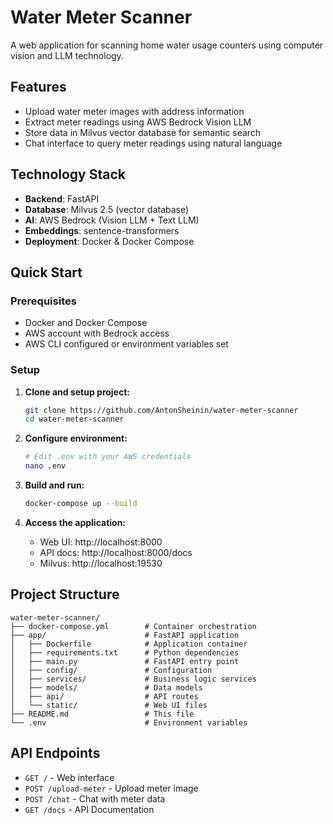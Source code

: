 # Water Meter Scanner

A web application for scanning home water usage counters using computer vision and LLM technology.

## Features

- Upload water meter images with address information
- Extract meter readings using AWS Bedrock Vision LLM
- Store data in Milvus vector database for semantic search
- Chat interface to query meter readings using natural language

## Technology Stack

- **Backend**: FastAPI
- **Database**: Milvus 2.5 (vector database)
- **AI**: AWS Bedrock (Vision LLM + Text LLM)
- **Embeddings**: sentence-transformers
- **Deployment**: Docker & Docker Compose

## Quick Start

### Prerequisites

- Docker and Docker Compose
- AWS account with Bedrock access
- AWS CLI configured or environment variables set

### Setup

1. **Clone and setup project:**
   ```bash
   git clone https://github.com/AntonSheinin/water-meter-scanner
   cd water-meter-scanner
   ```

2. **Configure environment:**
   ```bash
   # Edit .env with your AWS credentials
   nano .env
   ```

3. **Build and run:**
   ```bash
   docker-compose up --build
   ```

4. **Access the application:**
   - Web UI: http://localhost:8000
   - API docs: http://localhost:8000/docs
   - Milvus: http://localhost:19530

## Project Structure

```
water-meter-scanner/
├── docker-compose.yml        # Container orchestration
├── app/                      # FastAPI application
│   ├── Dockerfile            # Application container
│   ├── requirements.txt      # Python dependencies
│   ├── main.py               # FastAPI entry point
│   ├── config/               # Configuration
│   ├── services/             # Business logic services
│   ├── models/               # Data models
│   ├── api/                  # API routes
│   └── static/               # Web UI files
├── README.md                 # This file
└── .env                      # Environment variables
```

## API Endpoints

- `GET /` - Web interface
- `POST /upload-meter` - Upload meter image
- `POST /chat` - Chat with meter data
- `GET /docs` - API Documentation
